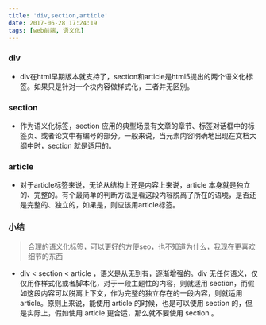 ```yaml
---
title: 'div,section,article'
date: 2017-06-28 17:24:19
tags: [web前端, 语义化]
---
```


### div
* div在html早期版本就支持了，section和article是html5提出的两个语义化标签。如果只是针对一个块内容做样式化，三者并无区别。

### section
* 作为语义化标签，section 应用的典型场景有文章的章节、标签对话框中的标签页、或者论文中有编号的部分。一般来说，当元素内容明确地出现在文档大纲中时，section 就是适用的。

### article
* 对于article标签来说，无论从结构上还是内容上来说，article 本身就是独立的、完整的。有个最简单的判断方法是看这段内容脱离了所在的语境，是否还是完整的、独立的，如果是，则应该用article标签。

### 小结
> 合理的语义化标签，可以更好的方便seo，也不知道为什么，我现在更喜欢细节的东西

* div < section < article ，语义是从无到有，逐渐增强的。div 无任何语义，仅仅用作样式化或者脚本化，对于一段主题性的内容，则就适用 section，而假如这段内容可以脱离上下文，作为完整的独立存在的一段内容，则就适用 article。原则上来说，能使用 article 的时候，也是可以使用 section 的，但是实际上，假如使用 article 更合适，那么就不要使用 section 。